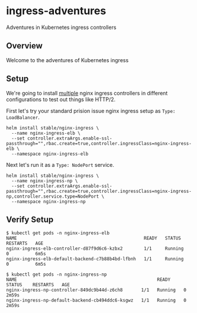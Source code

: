 # ingress-adventures
Adventures in Kubernetes ingress controllers

## Overview

Welcome to the adventures of Kubernetes ingress

## Setup

We're going to install [multiple](https://kubernetes.github.io/ingress-nginx/user-guide/multiple-ingress/#multiple-ingress-nginx-controllers) nginx ingress controllers in different configurations to test out things like HTTP/2.

First let's try your standard prision issue nginx ingress setup as `Type: LoadBalancer`.

```
helm install stable/nginx-ingress \
  --name nginx-ingress-elb \
  --set controller.extraArgs.enable-ssl-passthrough="",rbac.create=true,controller.ingressClass=nginx-ingress-elb \
  --namespace nginx-ingress-elb
```

Next let's run it as a `Type: NodePort` service.

```
helm install stable/nginx-ingress \
  --name nginx-ingress-np \
  --set controller.extraArgs.enable-ssl-passthrough="",rbac.create=true,controller.ingressClass=nginx-ingress-np,controller.service.type=NodePort \
  --namespace nginx-ingress-np
```

## Verify Setup

```
$ kubectl get pods -n nginx-ingress-elb
NAME                                                READY   STATUS    RESTARTS   AGE
nginx-ingress-elb-controller-d87f9d6c6-kzbx2        1/1     Running   0          6m5s
nginx-ingress-elb-default-backend-c7b88b4bd-lfbnh   1/1     Running   0          6m5s
```

```
$ kubectl get pods -n nginx-ingress-np
NAME                                                     READY   STATUS    RESTARTS   AGE
nginx-ingress-np-controller-849dc9b44d-z6ch8       1/1   Running   0       2m59s
nginx-ingress-np-default-backend-cb494ddc6-ksgwz   1/1   Running   0       2m59s
```